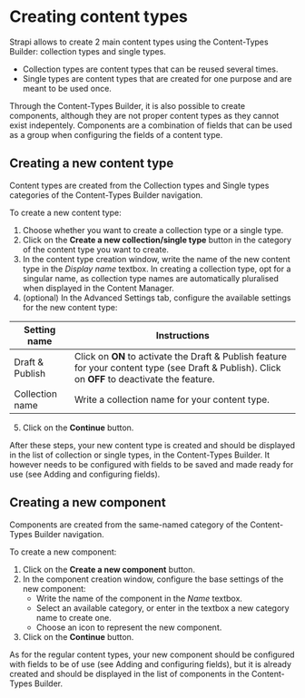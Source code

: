 # Creating content types

Strapi allows to create 2 main content types using the Content-Types Builder: collection types and single types.

- Collection types are content types that can be reused several times.
- Single types are content types that are created for one purpose and are meant to be used once.

Through the Content-Types Builder, it is also possible to create components, although they are not proper content types as they cannot exist indepentely. Components are a combination of fields that can be used as a group when configuring the fields of a content type.

## Creating a new content type

Content types are created from the Collection types and Single types categories of the Content-Types Builder navigation.

To create a new content type:

1. Choose whether you want to create a collection type or a single type.
2. Click on the **Create a new collection/single type** button in the category of the content type you want to create.
3. In the content type creation window, write the name of the new content type in the *Display name* textbox. In creating a collection type, opt for a singular name, as collection type names are automatically pluralised when displayed in the Content Manager.
4. (optional) In the Advanced Settings tab, configure the available settings for the new content type:

| Setting name    | Instructions                                                                                                                                     |
|-----------------|--------------------------------------------------------------------------------------------------------------------------------------------------|
| Draft & Publish | Click on **ON** to activate the Draft & Publish feature for your content type (see Draft & Publish). Click on **OFF** to deactivate the feature. |
| Collection name | Write a collection name for your content type.                                                                                                   |

5. Click on the **Continue** button.

After these steps, your new content type is created and should be displayed in the list of collection or single types, in the Content-Types Builder. It however needs to be configured with fields to be saved and made ready for use (see Adding and configuring fields).

## Creating a new component

Components are created from the same-named category of the Content-Types Builder navigation.

To create a new component:

1. Click on the **Create a new component** button.
2. In the component creation window, configure the base settings of the new component:
   - Write the name of the component in the *Name* textbox.
   - Select an available category, or enter in the textbox a new category name to create one.
   - Choose an icon to represent the new component.
3. Click on the **Continue** button.

As for the regular content types, your new component should be configured with fields to be of use (see Adding and configuring fields), but it is already created and should be displayed in the list of components in the Content-Types Builder.